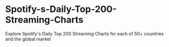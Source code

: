 # Spotify-s-Daily-Top-200-Streaming-Charts
Explore Spotify's Daily Top 200 Streaming Charts for each of 50+ countries and the global market
